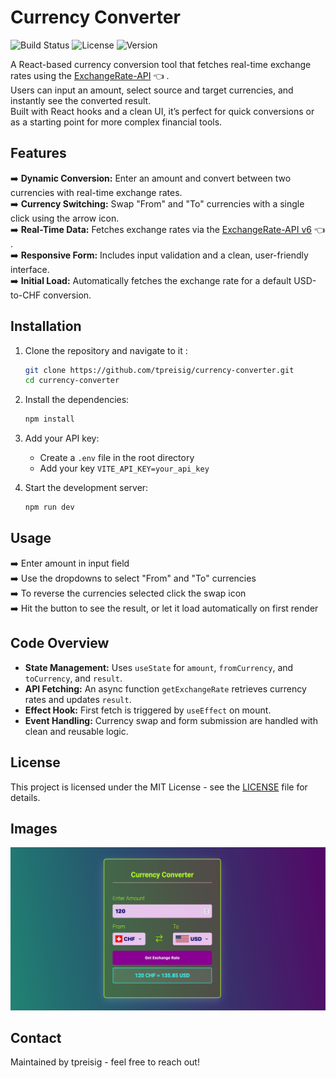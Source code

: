 # Currency Converter

![Build Status](https://img.shields.io/badge/build-passing-brightgreen)
![License](https://img.shields.io/badge/license-MIT-blue.svg)
![Version](https://img.shields.io/badge/version-1.0.0-orange)

A React-based currency conversion tool that fetches real-time exchange rates using the [ExchangeRate-API](https://www.exchangerate-api.com) 👈 .\
Users can input an amount, select source and target currencies, and instantly see the converted result.\
Built with React hooks and a clean UI, it’s perfect for quick conversions or as a starting point for more complex financial tools.

## Features

➡️ **Dynamic Conversion:** Enter an amount and convert between two currencies with real-time exchange rates.\
➡️ **Currency Switching:** Swap "From" and "To" currencies with a single click using the arrow icon.\
➡️ **Real-Time Data:** Fetches exchange rates via the [ExchangeRate-API v6](https://www.exchangerate-api.com) 👈 .\
➡️ **Responsive Form:** Includes input validation and a clean, user-friendly interface.\
➡️ **Initial Load:** Automatically fetches the exchange rate for a default USD-to-CHF conversion.

## Installation

1. Clone the repository and navigate to it :

   ```bash
   git clone https://github.com/tpreisig/currency-converter.git
   cd currency-converter
   ```

2. Install the dependencies:

   ```bash
   npm install
   ```

3. Add your API key:
   - Create a `.env` file in the root directory
   - Add your key `VITE_API_KEY=your_api_key`
  
4. Start the development server:

   ```bash
   npm run dev
   ```

## Usage

➡️ Enter amount in input field\
➡️ Use the dropdowns to select "From" and "To" currencies\
➡️ To reverse the currencies selected click the swap icon\
➡️ Hit the button to see the result, or let it load automatically on first render

## Code Overview

- **State Management:** Uses `useState` for `amount`, `fromCurrency`, and `toCurrency`, and `result`.
- **API Fetching:** An async function `getExchangeRate` retrieves currency rates and updates `result`.
- **Effect Hook:** First fetch is triggered by `useEffect` on mount.
- **Event Handling:** Currency swap and form submission are handled with clean and reusable logic.

## License

This project is licensed under the MIT License - see the [LICENSE](LICENSE) file for details.


## Images

![Screenshot](images/currency.png)

## Contact

Maintained by tpreisig - feel free to reach out!




